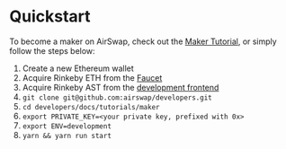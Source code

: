 # Quickstart

To become a maker on AirSwap, check out the [Maker Tutorial](tutorials/maker/README.md), or simply follow the steps below:

1. Create a new Ethereum wallet
2. Acquire Rinkeby ETH from the [Faucet](https://faucet.rinkeby.io/)
3. Acquire Rinkeby AST from the [development frontend](https://instant.development.airswap.io/)
4. `git clone git@github.com:airswap/developers.git`
5. `cd developers/docs/tutorials/maker`
5. `export PRIVATE_KEY=<your private key, prefixed with 0x>`
6. `export ENV=development`
7. `yarn && yarn run start`
